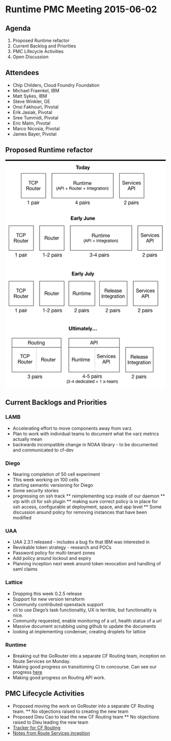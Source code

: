 # Runtime PMC Meeting 2015-06-02

## Agenda

1. Proposed Runtime refactor
2. Current Backlog and Priorities
3. PMC Lifecycle Activities
4. Open Discussion

## Attendees

* Chip Childers, Cloud Foundry Foundation
* Michael Fraenkel, IBM
* Matt Sykes, IBM
* Steve Winkler, GE
* Onsi Fakhouri, Pivotal
* Erik Jasiak, Pivotal
* Sree Tummidi, Pivotal
* Eric Malm, Pivotal
* Marco Nicosia, Pivotal
* James Bayer, Pivotal

## Proposed Runtime refactor

  ![runtime-refactor](runtime-refactor.png)
  
## Current Backlogs and Priorities

### LAMB

* Accelerating effort to move components away from varz. 
* Plan to work with individual teams to document what the varz metrics actually mean
* backwards incompatible change in NOAA library - to be documented and communicated to cf-dev

### Diego

* Nearing completion of 50 cell experiment
* This week working on 100 cells
* starting semantic versioning for Diego
* Some security stories
* progressing on ssh track
** reimplementing scp inside of our daemon
** xtp with cli for ssh plugin
** making sure correct policy is in place for ssh access, configurable at deployment, space, and app level
** Some discussion around policy for removing instances that have been modified

### UAA

* UAA 2.3.1 released - includes a bug fix that IBM was interested in
* Revokable token strategy - research and POCs
* Password policy for multi-tenant zones
* Add policy around lockout and expiry
* Planning inception next week around token revocation and handling of saml claims

### Lattice

* Dropping this week 0.2.5 release
* Support for new version terraform
* Community contributed openstack support
* cli to use Diego’s task functionality, UX is terrible, but functionality is nice.
* Community requested, enable monitoring of a url, health status of a url
* Massive document scrubbing using github to update the documents
* looking at implementing condenser, creating droplets for lattice

### Runtime

* Breaking out the GoRouter into a separate CF Routing team, inception on Route Services on Monday.
* Making good progress on transitioning CI to concourse. Can see our progress [here](https://concourse.runtime-ci.cf-app.com/)
* Making good progress on Routing API work.

## PMC Lifecycle Activities

* Proposed moving the work on GoRouter into a separate CF Routing team.
** No objections raised to creating the new team
* Proposed Dieu Cao to lead the new CF Routing team
** No objections raised to Dieu leading the new team
* [Tracker for CF Routing](https://www.pivotaltracker.com/n/projects/1358110)
* [Notes from Route Services inception](https://docs.google.com/a/pivotal.io/document/d/1XYHuOLISd6zIjTJClJpJYz2m_76RFECYUbyuPk7JoqY/edit?usp=sharing)


